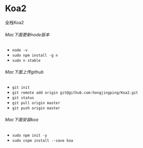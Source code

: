 # Koa2
全栈Koa2
###### Mac下面更新node版本
- `node -v`
- `sudo npm install -g n`
- `sudo n stable`
###### Mac下面上传github
- `git init`
-  `git remote add origin git@github.com:hongjingping/Koa2.git`
- `git status`
- `git pull origin master`
- `git push origin master`

###### Mac下面安装koa
- `sudo npm init -y`
- `sudo cnpm install --save koa`